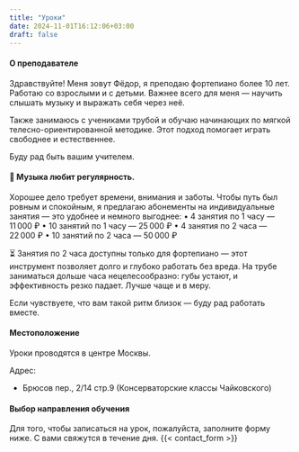 ```yaml
---
title: "Уроки"
date: 2024-11-01T16:12:06+03:00
draft: false
---
```


#### О преподавателе

Здравствуйте! Меня зовут Фёдор, я преподаю фортепиано более 10 лет. Работаю со взрослыми и с детьми. Важнее всего для меня — научить слышать музыку и выражать себя через неё.

Также занимаюсь с учениками трубой и обучаю начинающих по мягкой телесно-ориентированной методике. Этот подход помогает играть свободнее и естественнее.

Буду рад быть вашим учителем.

#### 🎵 Музыка любит регулярность.

Хорошее дело требует времени, внимания и заботы. Чтобы путь был ровным и спокойным, я предлагаю абонементы на индивидуальные занятия — это удобнее и немного выгоднее:
	•	4 занятия по 1 часу — 11 000 ₽
	•	10 занятий по 1 часу — 25 000 ₽
	•	4 занятия по 2 часа — 22 000 ₽
	•	10 занятий по 2 часа — 50 000 ₽

⏳ Занятия по 2 часа доступны только для фортепиано — этот инструмент позволяет долго и глубоко работать без вреда.
На трубе заниматься дольше часа нецелесообразно: губы устают, и эффективность резко падает. Лучше чаще и в меру.

Если чувствуете, что вам такой ритм близок — буду рад работать вместе.

#### Местоположение

Уроки проводятся в центре Москвы.

Адрес: 
- Брюсов пер., 2/14 стр.9 (Консерваторские классы Чайковского)

#### Выбор направления обучения

Для того, чтобы записаться на урок, пожалуйста, заполните форму ниже. С вами свяжутся в течение дня.
{{< contact_form >}}







